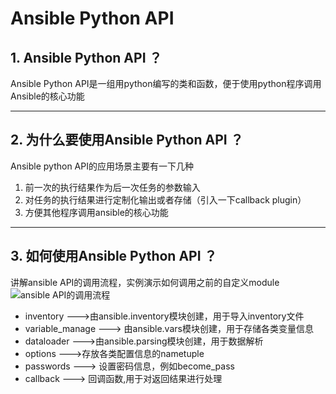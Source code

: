 # Ansible Python API

## 1. Ansible Python API ？ 

Ansible Python API是一组用python编写的类和函数，便于使用python程序调用Ansible的核心功能
_ _ _

## 2. 为什么要使用Ansible Python API ？ 
Ansible python API的应用场景主要有一下几种

1. 前一次的执行结果作为后一次任务的参数输入
2. 对任务的执行结果进行定制化输出或者存储（引入一下callback plugin）
3. 方便其他程序调用ansible的核心功能

_ _ _

## 3. 如何使用Ansible Python API ？ 

讲解ansible API的调用流程，实例演示如何调用之前的自定义module
![ansible API的调用流程](https://github.com/leeyan85/ansible-develop/blob/master/ansible%20process.PNG)

- inventory --->由ansible.inventory模块创建，用于导入inventory文件
- variable_manage ---> 由ansible.vars模块创建，用于存储各类变量信息
- dataloader --->由ansible.parsing模块创建，用于数据解析
- options --->存放各类配置信息的nametuple
- passwords ---> 设置密码信息，例如become_pass
- callback ---> 回调函数,用于对返回结果进行处理

